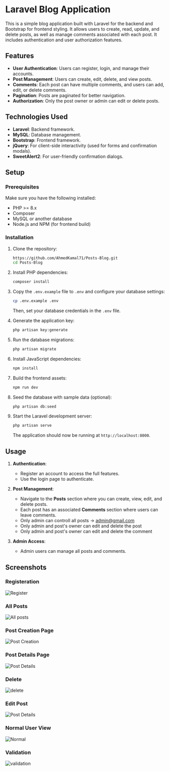 # Laravel Blog Application

This is a simple blog application built with Laravel for the backend and Bootstrap for frontend styling. It allows users to create, read, update, and delete posts, as well as manage comments associated with each post. It includes authentication and user authorization features.

## Features

- **User Authentication**: Users can register, login, and manage their accounts.
- **Post Management**: Users can create, edit, delete, and view posts.
- **Comments**: Each post can have multiple comments, and users can add, edit, or delete comments.
- **Pagination**: Posts are paginated for better navigation.
- **Authorization**: Only the post owner or admin can edit or delete posts.

## Technologies Used

- **Laravel**: Backend framework.
- **MySQL**: Database management.
- **Bootstrap**: Frontend framework.
- **jQuery**: For client-side interactivity (used for forms and confirmation modals).
- **SweetAlert2**: For user-friendly confirmation dialogs.

## Setup

### Prerequisites

Make sure you have the following installed:

- PHP >= 8.x
- Composer
- MySQL or another database
- Node.js and NPM (for frontend build)

### Installation

1. Clone the repository:

    ```bash
    https://github.com/AhmedKamal71/Posts-Blog.git
    cd Posts-Blog
    ```

2. Install PHP dependencies:

    ```bash
    composer install
    ```

3. Copy the `.env.example` file to `.env` and configure your database settings:

    ```bash
    cp .env.example .env
    ```

    Then, set your database credentials in the `.env` file.

4. Generate the application key:

    ```bash
    php artisan key:generate
    ```

5. Run the database migrations:

    ```bash
    php artisan migrate
    ```

6. Install JavaScript dependencies:

    ```bash
    npm install
    ```

7. Build the frontend assets:

    ```bash
    npm run dev
    ```

8. Seed the database with sample data (optional):

    ```bash
    php artisan db:seed
    ```

9. Start the Laravel development server:

    ```bash
    php artisan serve
    ```

   The application should now be running at `http://localhost:8000`.

## Usage

1. **Authentication**: 
   - Register an account to access the full features.
   - Use the login page to authenticate.

2. **Post Management**:
   - Navigate to the **Posts** section where you can create, view, edit, and delete posts.
   - Each post has an associated **Comments** section where users can leave comments.
   - Only admin can controll all posts -> admin@gmail.com
   - Only admin and post's owner can edit and delete the post
   - Only admin and post's owner can edit and delete the comment

3. **Admin Access**:
   - Admin users can manage all posts and comments.

## Screenshots

### Registeration

![Register](https://github.com/AhmedKamal71/Posts-Blog/blob/main/public/assets/register.png)


### All Posts

![All posts](https://github.com/AhmedKamal71/Posts-Blog/blob/main/public/assets/allPosts.png)

### Post Creation Page

![Post Creation](https://github.com/AhmedKamal71/Posts-Blog/blob/main/public/assets/createPost.png)

### Post Details Page

![Post Details](https://github.com/AhmedKamal71/Posts-Blog/blob/main/public/assets/show.png)

### Delete

![delete](https://github.com/AhmedKamal71/Posts-Blog/blob/main/public/assets/delete.png)

### Edit Post

![Post Details](https://github.com/AhmedKamal71/Posts-Blog/blob/main/public/assets/editPost.png)


### Normal User View

![Normal](https://github.com/AhmedKamal71/Posts-Blog/blob/main/public/assets/normalView.png)


### Validation

![validation](https://github.com/AhmedKamal71/Posts-Blog/blob/main/public/assets/validation.png)

